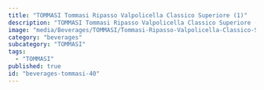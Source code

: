 ```yaml
---
title: "TOMMASI Tommasi Ripasso Valpolicella Classico Superiore (1)"
description: "TOMMASI Tommasi Ripasso Valpolicella Classico Superiore (1)"
image: "media/Beverages/TOMMASI/Tommasi-Ripasso-Valpolicella-Classico-Superiore-(1).jpg"
category: "beverages"
subcategory: "TOMMASI"
tags:
  - "TOMMASI"
published: true
id: "beverages-tommasi-40"
---
```

